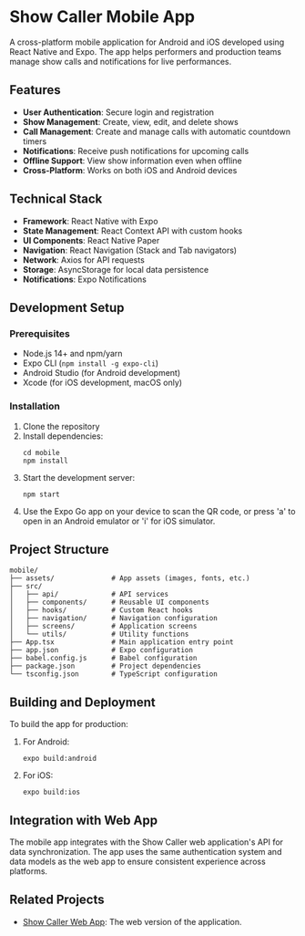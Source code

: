 # Show Caller Mobile App

A cross-platform mobile application for Android and iOS developed using React Native and Expo. The app helps performers and production teams manage show calls and notifications for live performances.

## Features

- **User Authentication**: Secure login and registration
- **Show Management**: Create, view, edit, and delete shows
- **Call Management**: Create and manage calls with automatic countdown timers
- **Notifications**: Receive push notifications for upcoming calls
- **Offline Support**: View show information even when offline
- **Cross-Platform**: Works on both iOS and Android devices

## Technical Stack

- **Framework**: React Native with Expo
- **State Management**: React Context API with custom hooks
- **UI Components**: React Native Paper
- **Navigation**: React Navigation (Stack and Tab navigators)
- **Network**: Axios for API requests
- **Storage**: AsyncStorage for local data persistence
- **Notifications**: Expo Notifications

## Development Setup

### Prerequisites

- Node.js 14+ and npm/yarn
- Expo CLI (`npm install -g expo-cli`)
- Android Studio (for Android development)
- Xcode (for iOS development, macOS only)

### Installation

1. Clone the repository
2. Install dependencies:
   ```
   cd mobile
   npm install
   ```
3. Start the development server:
   ```
   npm start
   ```
4. Use the Expo Go app on your device to scan the QR code, or press 'a' to open in an Android emulator or 'i' for iOS simulator.

## Project Structure

```
mobile/
├── assets/              # App assets (images, fonts, etc.)
├── src/
│   ├── api/             # API services
│   ├── components/      # Reusable UI components
│   ├── hooks/           # Custom React hooks
│   ├── navigation/      # Navigation configuration
│   ├── screens/         # Application screens
│   └── utils/           # Utility functions
├── App.tsx              # Main application entry point
├── app.json             # Expo configuration
├── babel.config.js      # Babel configuration
├── package.json         # Project dependencies
└── tsconfig.json        # TypeScript configuration
```

## Building and Deployment

To build the app for production:

1. For Android:
   ```
   expo build:android
   ```

2. For iOS:
   ```
   expo build:ios
   ```

## Integration with Web App

The mobile app integrates with the Show Caller web application's API for data synchronization. The app uses the same authentication system and data models as the web app to ensure consistent experience across platforms.

## Related Projects

- [Show Caller Web App](../README.md): The web version of the application.